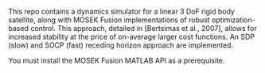 This repo contains a dynamics simulator for a linear 3 DoF rigid body satellite, along with MOSEK Fusion implementations of 
robust optimization-based control. This approach, detailed in [Bertsimas et al., 2007], allows for increased stability at
the price of on-average larger cost functions. An SDP (slow) and SOCP (fast) receding horizon approach are implemented.

You must install the MOSEK Fusion MATLAB API as a prerequisite.
